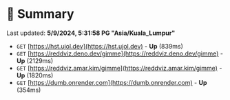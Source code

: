 # 📖 Summary
Last updated: **5/9/2024, 5:31:58 PG "Asia/Kuala_Lumpur"**

- `GET` [https://hst.ujol.dev](https://hst.ujol.dev) - **Up** (839ms)
- `GET` [https://reddviz.deno.dev/gimme](https://reddviz.deno.dev/gimme) - **Up** (2129ms)
- `GET` [https://reddviz.amar.kim/gimme](https://reddviz.amar.kim/gimme) - **Up** (1820ms)
- `GET` [https://dumb.onrender.com](https://dumb.onrender.com) - **Up** (354ms)

